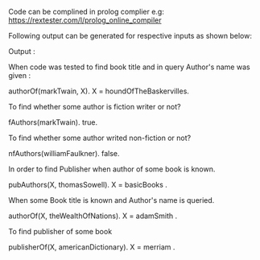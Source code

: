 Code can be complined in prolog complier e.g: https://rextester.com/l/prolog_online_compiler

Following output can be generated for respective inputs as shown below:

Output :

When code was tested to find book title and in query Author's name was given :

authorOf(markTwain, X).
X = houndOfTheBaskervilles.


To find whether some author is fiction writer or not?

fAuthors(markTwain).
true.

To find whether some author writed non-fiction or not?

nfAuthors(williamFaulkner).
false.

In order to find Publisher when author of some book is known.

pubAuthors(X, thomasSowell).
X = basicBooks .

When some Book title is known and Author's name is queried. 

authorOf(X, theWealthOfNations).
X = adamSmith .

To find publisher of some book

publisherOf(X, americanDictionary).
X = merriam .
